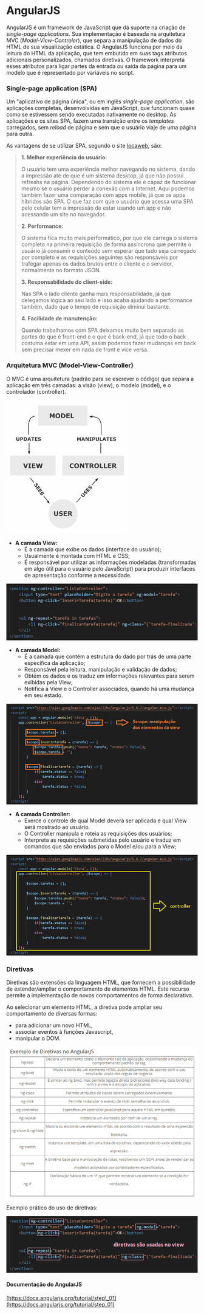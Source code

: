 # AngularJS

AngularJS é um framework de JavaScript que dá suporte na criação de _single-page applications_. Sua implementação é baseada na arquitetura MVC \(_Model-View-Controler_\), que separa a manipulação de dados do HTML de sua visualização estática. O AngularJS funciona por meio da leitura do HTML da aplicação, que tem embutido em suas tags atributos adicionais personalizados, chamados diretivas. O framework interpreta esses atributos para ligar partes da entrada ou saída da página para um modelo que é representado por variáveis no script.

### Single-page application \(SPA\)

Um "aplicativo de página única", ou em inglês _single-page application_, são aplicações completas, desenvolvidas em JavaScript, que funcionam quase como se estivessem sendo executadas nativamente no desktop. As aplicações e os sites SPA, fazem uma transição entre os _templates_ carregados, sem _reload_ de página e sem que o usuário viaje de uma página para outra.

As vantagens de se utilizar SPA, segundo o site [locaweb](http://blog.locaweb.com.br/artigos/desenvolvimento-artigos/o-que-e-single-page-application/), são:

> **1. Melhor experiência do usuário:**
>
> O usuário tem uma experiência melhor navegando no sistema, dando a impressão até de que é um sistema desktop, já que não possui refreshs na página. Dependendo do sistema ele é capaz de funcionar mesmo se o usuário perder a conexão com a Internet. Aqui podemos também fazer uma comparação com apps mobile, já que os apps híbridos são SPA. O que faz com que o usuário que acessa uma SPA pelo celular tem a impressão de estar usando um app e não acessando um site no navegador.
>
> **2. Performance:**
>
> O sistema fica muito mais performático, por que ele carrega o sistema completo na primeira requisição de forma assíncrona que permite o usuário já consumir o conteúdo sem esperar que tudo seja carregado por completo e as requisições seguintes são responsáveis por trafegar apenas os dados brutos entre o cliente e o servidor, normalmente no formato JSON.
>
> **3. Responsabilidade do client-side:**
>
> Nas SPA o lado cliente ganha mais responsabilidade, já que delegamos lógica ao seu lado e isso acaba ajudando a performance também, dado que o tempo de requisição diminui bastante.
>
> **4. Facilidade de manutenção:**
>
> Quando trabalhamos com SPA deixamos  muito bem separado as partes do que é front-end e o que é back-end, já que todo o back costuma estar em uma API, assim podemos fazer mudanças em back sem precisar mexer em nada de front e vice versa.

### Arquitetura MVC \(Model-View-Controller\)

O MVC é uma arquitetura \(padrão para se escrever o código\) que separa a aplicação em três camadas: a visão \(view\), o modelo \(model\), e o controlador \(controller\).

![](/assets/arquitetura_mvc.png)

* **A camada View:** 
  * É a camada que exibe os dados \(interface do usuário\);
  * Usualmente é montada com HTML e CSS;
  * É responsável por utilizar as informações modeladas \(transformadas em algo útil para o usuário pelo JavaScript\) para produzir interfaces de apresentação conforme a necessidade.

![](/assets/view_exemplo.PNG)

* **A camada Model:**
  * É a camada que contém a estrutura do dado por trás de uma parte específica da aplicação;
  * Responsável pela leitura, manipulação e validação de dados;
  * Obtém os dados e os traduz em informações relevantes para serem exibidas pela View;
  * Notifica a View e o Controller associados, quando há uma mudança em seu estado.

![](/assets/model_exemplo.png)

* **A camada Controller:**
  * Exerce o controle de qual Model deverá ser aplicada e qual View será mostrado ao usuário.
  * O Controller manipula e roteia as requisições dos usuários;
  * Interpreta as requisições submetidas pelo usuário e traduz em comandos que são enviados para o Model e/ou para a View;

![](/assets/controller_exemplo.PNG)

### Diretivas

Diretivas são extensões da linguagem HTML, que fornecem a possibilidade de estender/ampliar o comportamento de elementos HTML. Este recurso permite a implementação de novos comportamentos de forma declarativa.

Ao selecionar um elemento HTML, a diretiva pode ampliar seu comportamento de diversas formas:

* para adicionar um novo HTML,
* associar eventos à funções Javascript,
* manipular o DOM.

![](/assets/diretivas_exemplo.PNG)

Exemplo prático do uso de diretivas:

![](/assets/diretivas_exemplo_2.png)

#### Documentação do AngularJS

[https://docs.angularjs.org/tutorial/step\_01](https://docs.angularjs.org/tutorial/step_01)


